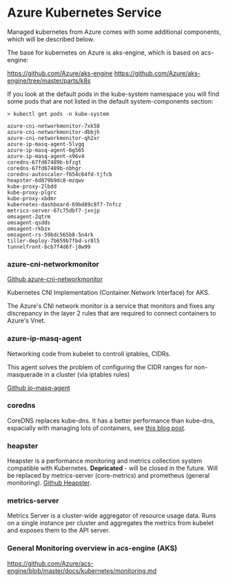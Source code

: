 # Azure Kubernetes Service

Managed kubernetes from Azure comes with some additional components, which will be described below.

The base for kubernetes on Azure is aks-engine, which is based on acs-engine:

https://github.com/Azure/aks-engine
https://github.com/Azure/aks-engine/tree/master/parts/k8s

If you look at the default pods in the kube-system namespace you will find some pods that are not listed in the default system-components section:

```
> kubectl get pods -n kube-system

azure-cni-networkmonitor-7xk58
azure-cni-networkmonitor-dbbjh
azure-cni-networkmonitor-qh2xr
azure-ip-masq-agent-5lvgq
azure-ip-masq-agent-6g565
azure-ip-masq-agent-x96v4
coredns-67fd67489b-bfzgt
coredns-67fd67489b-nbhgr
coredns-autoscaler-f654c64fd-tjfcb
heapster-6d879b9dc8-mzqwv
kube-proxy-2lbdd
kube-proxy-plgrc
kube-proxy-xbdmr
kubernetes-dashboard-69bd89c8f7-7nfcz
metrics-server-67c75dbf7-jxnjp
omsagent-2qtrm
omsagent-qsdds
omsagent-rkbzx
omsagent-rs-59bdc565b8-5n4rk
tiller-deploy-7b659b7fbd-sr8l5
tunnelfront-bcb7f4d6f-j8w99
```

### azure-cni-networkmonitor

[Github azure-cni-networkmonitor](https://github.com/Azure/azure-container-networking)

Kubernetes CNI Implementation (Container Network Interface) for AKS.

The Azure's CNI network monitor is a service that monitors and fixes any discrepancy in the layer 2 rules that are required to connect containers to Azure's Vnet.

### azure-ip-masq-agent

Networking code from kubelet to controll iptables, CIDRs.

This agent solves the problem of configuring the CIDR ranges for non-masquerade in a cluster (via iptables rules)

[Github ip-masq-agent](https://github.com/kubernetes-incubator/ip-masq-agent)

### coredns

CoreDNS replaces kube-dns. It has a better performance than kube-dns, espacially with managing lots of containers, see [this blog post](https://coredns.io/2018/11/27/cluster-dns-coredns-vs-kube-dns/).

### heapster

Heapster is a performance monitoring and metrics collection system compatible with Kubernetes.
**Depricated** - will be closed in the future. Will be replaced by metrics-server (core-metrics) and prometheus (general monitoring). [Github Heapster](https://github.com/kubernetes-retired/heapster).

### metrics-server

Metrics Server is a cluster-wide aggregator of resource usage data. Runs on a single instance per cluster and aggregates the metrics from kubelet and exposes them to the API server.

### General Monitoring overview in acs-engine (AKS)

https://github.com/Azure/acs-engine/blob/master/docs/kubernetes/monitoring.md